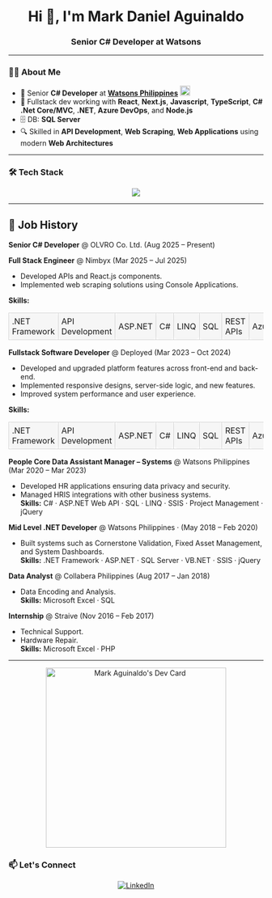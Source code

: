 <h1 align="center">Hi 👋, I'm Mark Daniel Aguinaldo</h1>
<h3 align="center">Senior C# Developer at Watsons</h3>

---

### 🧑‍💻 About Me

- 💼 Senior **C# Developer** at <a href="https://www.linkedin.com/company/watsonsphilippines/posts/?feedView=all" target="_blank"><strong>Watsons Philippines</strong></a> <img src="https://media.licdn.com/dms/image/v2/D560BAQHhZAa3g4P42A/company-logo_200_200/company-logo_200_200/0/1690879010455/watsonsphilippines_logo?e=1757548800&v=beta&t=VgX1MhpOVV2KFRE-78vu_zZAdl4AMzknZ0MwD7e-jIg" alt="Watsons Logo" width="20" height="20" />
- 🧩 Fullstack dev working with **React**, **Next.js**, **Javascript**, **TypeScript**, **C# .Net Core/MVC**, **.NET**, **Azure DevOps**, and **Node.js**
- 🗄️  DB: **SQL Server**
- 🔍 Skilled in **API Development**, **Web Scraping**, **Web Applications** using modern **Web Architectures**

---

### 🛠️ Tech Stack

<p align="center">
  <img src="https://skillicons.dev/icons?i=cs,dotnet,nodejs,react,nextjs,ts,js,html,css,azure,git,vscode" />
</p>

---

## 💼 Job History

**Senior C# Developer** @ OLVRO Co. Ltd. (Aug 2025 – Present)

**Full Stack Engineer** @ Nimbyx (Mar 2025 – Jul 2025)  
- Developed APIs and React.js components.  
- Implemented web scraping solutions using Console Applications.    

**Skills:**
  <table>
  <tr>
    <td style="border:1px solid #d3d3d3; border-radius:8px; padding:6px; background-color:#f6f6f6;">.NET Framework</td>
    <td style="border:1px solid #d3d3d3; border-radius:8px; padding:6px; background-color:#f6f6f6;">API Development</td>
    <td style="border:1px solid #d3d3d3; border-radius:8px; padding:6px; background-color:#f6f6f6;">ASP.NET</td>
    <td style="border:1px solid #d3d3d3; border-radius:8px; padding:6px; background-color:#f6f6f6;">C#</td>
    <td style="border:1px solid #d3d3d3; border-radius:8px; padding:6px; background-color:#f6f6f6;">LINQ</td>
    <td style="border:1px solid #d3d3d3; border-radius:8px; padding:6px; background-color:#f6f6f6;">SQL</td>
    <td style="border:1px solid #d3d3d3; border-radius:8px; padding:6px; background-color:#f6f6f6;">REST APIs</td>
    <td style="border:1px solid #d3d3d3; border-radius:8px; padding:6px; background-color:#f6f6f6;">Azure</td>
    <td style="border:1px solid #d3d3d3; border-radius:8px; padding:6px; background-color:#f6f6f6;">React.js</td>
    <td style="border:1px solid #d3d3d3; border-radius:8px; padding:6px; background-color:#f6f6f6;">Selenium</td>
    <td style="border:1px solid #d3d3d3; border-radius:8px; padding:6px; background-color:#f6f6f6;">Node.js</td>
  </tr>
</table>
  
**Fullstack Software Developer** @ Deployed (Mar 2023 – Oct 2024)
- Developed and upgraded platform features across front-end and back-end.  
- Implemented responsive designs, server-side logic, and new features.  
- Improved system performance and user experience.    

**Skills:**
  <table>
  <tr>
    <td style="border:1px solid #d3d3d3; border-radius:8px; padding:6px; background-color:#f6f6f6;">.NET Framework</td>
    <td style="border:1px solid #d3d3d3; border-radius:8px; padding:6px; background-color:#f6f6f6;">API Development</td>
    <td style="border:1px solid #d3d3d3; border-radius:8px; padding:6px; background-color:#f6f6f6;">ASP.NET</td>
    <td style="border:1px solid #d3d3d3; border-radius:8px; padding:6px; background-color:#f6f6f6;">C#</td>
    <td style="border:1px solid #d3d3d3; border-radius:8px; padding:6px; background-color:#f6f6f6;">LINQ</td>
    <td style="border:1px solid #d3d3d3; border-radius:8px; padding:6px; background-color:#f6f6f6;">SQL</td>
    <td style="border:1px solid #d3d3d3; border-radius:8px; padding:6px; background-color:#f6f6f6;">REST APIs</td>
    <td style="border:1px solid #d3d3d3; border-radius:8px; padding:6px; background-color:#f6f6f6;">Azure</td>
    <td style="border:1px solid #d3d3d3; border-radius:8px; padding:6px; background-color:#f6f6f6;">Docker</td>
    <td style="border:1px solid #d3d3d3; border-radius:8px; padding:6px; background-color:#f6f6f6;">Redis</td>
    <td style="border:1px solid #d3d3d3; border-radius:8px; padding:6px; background-color:#f6f6f6;">Node.js</td>
  </tr>
</table>

**People Core Data Assistant Manager – Systems** @ Watsons Philippines (Mar 2020 – Mar 2023)
- Developed HR applications ensuring data privacy and security.  
- Managed HRIS integrations with other business systems.  
**Skills:** C# · ASP.NET Web API · SQL · LINQ · SSIS · Project Management · jQuery  

**Mid Level .NET Developer** @ Watsons Philippines · (May 2018 – Feb 2020) 
- Built systems such as Cornerstone Validation, Fixed Asset Management, and System Dashboards.  
**Skills:** .NET Framework · ASP.NET · SQL Server · VB.NET · SSIS · jQuery  

**Data Analyst** @ Collabera Philippines (Aug 2017 – Jan 2018) 
- Data Encoding and Analysis.  
**Skills:** Microsoft Excel · SQL  


**Internship** @ Straive (Nov 2016 – Feb 2017) 
- Technical Support.
- Hardware Repair.  
**Skills:** Microsoft Excel · PHP  

---

<p align="center">
  <a href="https://app.daily.dev/trico112">
    <img src="https://api.daily.dev/devcards/v2/mfC7Buu1vjbhiqwMVTV8t.png?type=default&r=ufa" width="356" alt="Mark Aguinaldo's Dev Card"/>
  </a>
</p>

### 📫 Let's Connect

<p align="center">
  <a href="https://www.linkedin.com/in/mark-aguinaldo-7bba32142/" target="_blank">
    <img src="https://img.shields.io/badge/LinkedIn-Mark%20Aguinaldo-blue?style=for-the-badge&logo=linkedin" alt="LinkedIn" />
  </a>
</p>
